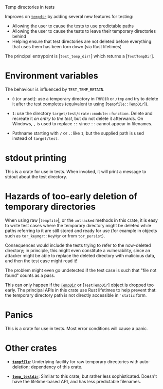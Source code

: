 Temp directories in tests

Improves on
[`tempdir`](https://docs.rs/tempfile/latest/tempfile/fn.tempdir.html)
by adding several new features for testing:

 * Allowing the user to cause the tests to use predictable paths
 * Allowing the user to cause the tests to leave their temporary directories behind
 * Helping ensure that test directories are not deleted
   before everything that uses them has been torn down
   (via Rust lifetimes)

The principal entrypoint is [`test_temp_dir!`]
which returns a [`TestTempDir`].

# Environment variables

The behaviour is influenced by `TEST_TEMP_RETAIN`:

 * `0` (or unset): use a temporary directory in `TMPDIR` or `/tmp`
   and try to delete it after the test completes
   (equivalent to using [`tempfile::TempDir`]).

 * `1`: use the directory `target/test/crate::module::function`.
   Delete and recreate it *on entry to the test*, but do not delete it afterwards.
   On Windows, `,` is used to replace `::` since `::` cannot appear in filenames.

 * Pathname starting with `/` or `.`: like `1`,
   but the supplied path is used instead of `target/test`.

# stdout printing

This is a crate for use in tests.
When invoked, it will print a message to stdout about the test directory.

# Hazards of too-early deletion of temporary directories

When using raw [`tempfile`], or the `untracked` methods in this crate,
it is easy to write test cases where the temporary directory might be deleted
while paths referring to it are still stored and ready for use
(for example in objects such as `tor_keymgr::KeyMgr` or from `tor_persist`).

Consequences would include the tests trying to refer to the now-deleted directory;
in principle, this might even constitute a vulnerability,
since an attacker might be able to replace the deleted directory with malicious data,
and then the test case might read it!

The problem might even go undetected if the test case is such that
"file not found" counts as a pass.

This can only happen if the [`TempDir`](tempfile::TempDir)
or [`TestTempDir`] object is dropped too early.
The principal APIs in this crate use Rust lifetimes to help prevent that:
the temporary directory path is not directly accessible in `'static` form.

# Panics

This is a crate for use in tests.
Most error conditions will cause a panic.

# Other crates

 * **[`tempfile`](https://lib.rs/crates/tempfile)**:
   Underlying facility for raw temporary directories
   with auto-deletion;
   dependency of this crate.

 * **[`temp_testdir`](https://lib.rs/crates/temp_testdir)**:
   Similar to this crate, but rather less sophisticated.
   Doesn't have the lifetime-based API,
   and has less predictable filenames.
